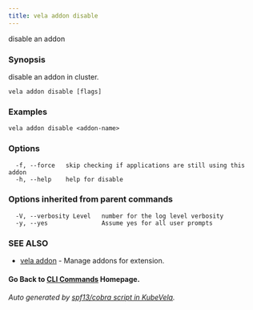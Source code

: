 ```yaml
---
title: vela addon disable
---
```


disable an addon

### Synopsis

disable an addon in cluster.

```
vela addon disable [flags]
```

### Examples

```
vela addon disable <addon-name>
```

### Options

```
  -f, --force   skip checking if applications are still using this addon
  -h, --help    help for disable
```

### Options inherited from parent commands

```
  -V, --verbosity Level   number for the log level verbosity
  -y, --yes               Assume yes for all user prompts
```

### SEE ALSO

* [vela addon](vela_addon)	 - Manage addons for extension.

#### Go Back to [CLI Commands](vela) Homepage.


###### Auto generated by [spf13/cobra script in KubeVela](https://github.com/kubevela/kubevela/tree/master/hack/docgen).
